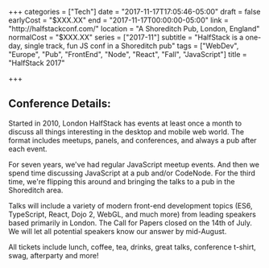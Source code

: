 +++
categories = ["Tech"]
date = "2017-11-17T17:05:46-05:00"
draft = false
earlyCost = "$XXX.XX"
end = "2017-11-17T00:00:00-05:00"
link = "http://halfstackconf.com/"
location = "A Shoreditch Pub, London, England"
normalCost = "$XXX.XX"
series = ["2017-11"]
subtitle = "HalfStack is a one-day, single track, fun JS conf in a Shoreditch pub"
tags = ["WebDev", "Europe", "Pub", "FrontEnd", "Node", "React", "Fall", "JavaScript"]
title = "HalfStack 2017"

+++


## Conference Details:

Started in 2010, London HalfStack has events at least once a month to discuss all things interesting in the desktop and mobile web world. The format includes meetups, panels, and conferences, and always a pub after each event.

For seven years, we've had regular JavaScript meetup events. And then we spend time discussing JavaScript at a pub and/or CodeNode. For the third time, we're flipping this around and bringing the talks to a pub in the Shoreditch area.

Talks will include a variety of modern front-end development topics (ES6, TypeScript, React, Dojo 2, WebGL, and much more) from leading speakers based primarily in London. The Call for Papers closed on the 14th of July. We will let all potential speakers know our answer by mid-August.

All tickets include lunch, coffee, tea, drinks, great talks, conference t-shirt, swag, afterparty and more!
